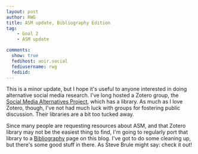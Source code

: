 ```yaml
---
layout: post
author: RWG
title: ASM update, Bibliography Edition
tag:
    - Goal 2
    - ASM update

comments:
  show: true
  fedihost: aoir.social
  fediusername: rwg
  fediid:
---
```

This is a minor update, but I hope it's useful to anyone interested in doing alternative social media research. I've long hosted a Zotero group, the [Social Media Alternatives Project](https://www.zotero.org/groups/542752/social_media_alternatives_project_bibliography), which has a library. As much as I love Zotero, though, I've not had much luck with groups for fostering public discussion. Their libraries are a bit too tucked away.

Since many people are requesting resources about ASM, and that Zotero library may not be the easiest thing to find, I'm going to regularly port that library to a [Bibliography](../bib.html) page on this blog. I've got to do some cleaning up, but there's some good stuff in there. As Steve Brule might say: check it out!
